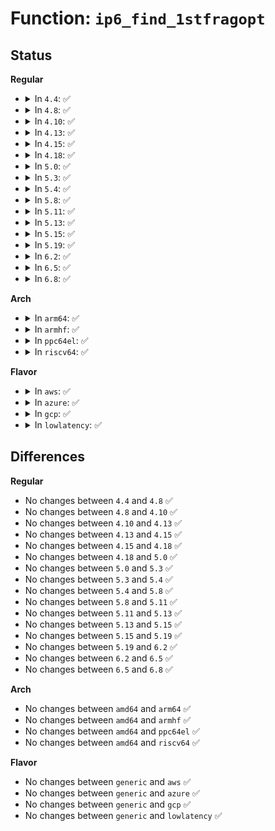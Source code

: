 # Function: <code>ip6_find_1stfragopt</code>

## Status
<b>Regular</b>
<ul>
<li>
<details>
<summary>In <code>4.4</code>: ✅</summary>

```c
int ip6_find_1stfragopt(struct sk_buff *skb, u8 **nexthdr);
```

**Collision:** Unique Global

**Inline:** No

**Transformation:** False

**Instances:**

```
In net/ipv6/output_core.c (ffffffff818004b0)
Location: net/ipv6/output_core.c:79
Inline: False
Direct callers:
  - net/ipv6/ip6_output.c:ip6_fragment
  - net/ipv6/xfrm6_output.c:xfrm6_find_1stfragopt
  - net/ipv6/ip6_offload.c:ipv6_gso_segment
  - net/ipv6/udp_offload.c:udp6_ufo_fragment
```
**Symbols:**

```
ffffffff818004b0-ffffffff8180059a: ip6_find_1stfragopt (STB_GLOBAL)
```
</details>
</li>
<li>
<details>
<summary>In <code>4.8</code>: ✅</summary>

```c
int ip6_find_1stfragopt(struct sk_buff *skb, u8 **nexthdr);
```

**Collision:** Unique Global

**Inline:** No

**Transformation:** False

**Instances:**

```
In net/ipv6/output_core.c (ffffffff81871bc0)
Location: net/ipv6/output_core.c:79
Inline: False
Direct callers:
  - net/ipv6/ip6_output.c:ip6_fragment
  - net/ipv6/udp_offload.c:udp6_ufo_fragment
  - net/ipv6/xfrm6_output.c:xfrm6_find_1stfragopt
  - net/ipv6/ip6_offload.c:ipv6_gso_segment
```
**Symbols:**

```
ffffffff81871bc0-ffffffff81871cad: ip6_find_1stfragopt (STB_GLOBAL)
```
</details>
</li>
<li>
<details>
<summary>In <code>4.10</code>: ✅</summary>

```c
int ip6_find_1stfragopt(struct sk_buff *skb, u8 **nexthdr);
```

**Collision:** Unique Global

**Inline:** No

**Transformation:** False

**Instances:**

```
In net/ipv6/output_core.c (ffffffff818a6120)
Location: net/ipv6/output_core.c:79
Inline: False
Direct callers:
  - net/ipv6/ip6_output.c:ip6_fragment
  - net/ipv6/udp_offload.c:udp6_ufo_fragment
  - net/ipv6/xfrm6_output.c:xfrm6_find_1stfragopt
  - net/ipv6/ip6_offload.c:ipv6_gso_segment
```
**Symbols:**

```
ffffffff818a6120-ffffffff818a620d: ip6_find_1stfragopt (STB_GLOBAL)
```
</details>
</li>
<li>
<details>
<summary>In <code>4.13</code>: ✅</summary>

```c
int ip6_find_1stfragopt(struct sk_buff *skb, u8 **nexthdr);
```

**Collision:** Unique Global

**Inline:** No

**Transformation:** False

**Instances:**

```
In net/ipv6/output_core.c (ffffffff818ccb80)
Location: net/ipv6/output_core.c:79
Inline: False
Direct callers:
  - net/ipv6/ip6_output.c:ip6_fragment
  - net/ipv6/udp_offload.c:udp6_ufo_fragment
  - net/ipv6/xfrm6_output.c:xfrm6_find_1stfragopt
  - net/ipv6/ip6_offload.c:ipv6_gso_segment
```
**Symbols:**

```
ffffffff818ccb80-ffffffff818ccc5c: ip6_find_1stfragopt (STB_GLOBAL)
```
</details>
</li>
<li>
<details>
<summary>In <code>4.15</code>: ✅</summary>

```c
int ip6_find_1stfragopt(struct sk_buff *skb, u8 **nexthdr);
```

**Collision:** Unique Global

**Inline:** No

**Transformation:** False

**Instances:**

```
In net/ipv6/output_core.c (ffffffff81951960)
Location: net/ipv6/output_core.c:79
Inline: False
Direct callers:
  - net/ipv6/ip6_output.c:ip6_fragment
  - net/ipv6/xfrm6_output.c:xfrm6_find_1stfragopt
  - net/ipv6/ip6_offload.c:ipv6_gso_segment
```
**Symbols:**

```
ffffffff81951960-ffffffff81951a3c: ip6_find_1stfragopt (STB_GLOBAL)
```
</details>
</li>
<li>
<details>
<summary>In <code>4.18</code>: ✅</summary>

```c
int ip6_find_1stfragopt(struct sk_buff *skb, u8 **nexthdr);
```

**Collision:** Unique Global

**Inline:** No

**Transformation:** False

**Instances:**

```
In net/ipv6/output_core.c (ffffffff819aaee0)
Location: net/ipv6/output_core.c:79
Inline: False
Direct callers:
  - net/ipv6/ip6_output.c:ip6_fragment
  - net/ipv6/xfrm6_output.c:xfrm6_find_1stfragopt
  - net/ipv6/ip6_offload.c:ipv6_gso_segment
```
**Symbols:**

```
ffffffff819aaee0-ffffffff819aafc3: ip6_find_1stfragopt (STB_GLOBAL)
```
</details>
</li>
<li>
<details>
<summary>In <code>5.0</code>: ✅</summary>

```c
int ip6_find_1stfragopt(struct sk_buff *skb, u8 **nexthdr);
```

**Collision:** Unique Global

**Inline:** No

**Transformation:** False

**Instances:**

```
In net/ipv6/output_core.c (ffffffff819e1a00)
Location: net/ipv6/output_core.c:79
Inline: False
Direct callers:
  - net/ipv6/ip6_output.c:ip6_fragment
  - net/ipv6/xfrm6_output.c:xfrm6_find_1stfragopt
  - net/ipv6/ip6_offload.c:ipv6_gso_segment
```
**Symbols:**

```
ffffffff819e1a00-ffffffff819e1ae3: ip6_find_1stfragopt (STB_GLOBAL)
```
</details>
</li>
<li>
<details>
<summary>In <code>5.3</code>: ✅</summary>

```c
int ip6_find_1stfragopt(struct sk_buff *skb, u8 **nexthdr);
```

**Collision:** Unique Global

**Inline:** No

**Transformation:** False

**Instances:**

```
In net/ipv6/output_core.c (ffffffff81a507d0)
Location: net/ipv6/output_core.c:82
Inline: False
Direct callers:
  - net/ipv6/ip6_output.c:ip6_fragment
  - net/ipv6/xfrm6_output.c:xfrm6_find_1stfragopt
  - net/ipv6/netfilter.c:br_ip6_fragment
  - net/ipv6/ip6_offload.c:ipv6_gso_segment
```
**Symbols:**

```
ffffffff81a507d0-ffffffff81a508ab: ip6_find_1stfragopt (STB_GLOBAL)
```
</details>
</li>
<li>
<details>
<summary>In <code>5.4</code>: ✅</summary>

```c
int ip6_find_1stfragopt(struct sk_buff *skb, u8 **nexthdr);
```

**Collision:** Unique Global

**Inline:** No

**Transformation:** False

**Instances:**

```
In net/ipv6/output_core.c (ffffffff81a873f0)
Location: net/ipv6/output_core.c:82
Inline: False
Direct callers:
  - net/ipv6/ip6_output.c:ip6_fragment
  - net/ipv6/xfrm6_output.c:xfrm6_find_1stfragopt
  - net/ipv6/netfilter.c:br_ip6_fragment
  - net/ipv6/ip6_offload.c:ipv6_gso_segment
```
**Symbols:**

```
ffffffff81a873f0-ffffffff81a874cb: ip6_find_1stfragopt (STB_GLOBAL)
```
</details>
</li>
<li>
<details>
<summary>In <code>5.8</code>: ✅</summary>

```c
int ip6_find_1stfragopt(struct sk_buff *skb, u8 **nexthdr);
```

**Collision:** Unique Global

**Inline:** No

**Transformation:** False

**Instances:**

```
In net/ipv6/output_core.c (ffffffff81b82850)
Location: net/ipv6/output_core.c:82
Inline: False
Direct callers:
  - net/ipv6/ip6_output.c:ip6_fragment
  - net/ipv6/udp_offload.c:udp6_ufo_fragment
  - net/ipv6/xfrm6_output.c:xfrm6_find_1stfragopt
  - net/ipv6/netfilter.c:br_ip6_fragment
  - net/ipv6/ip6_offload.c:ipv6_gso_segment
```
**Symbols:**

```
ffffffff81b82850-ffffffff81b82927: ip6_find_1stfragopt (STB_GLOBAL)
```
</details>
</li>
<li>
<details>
<summary>In <code>5.11</code>: ✅</summary>

```c
int ip6_find_1stfragopt(struct sk_buff *skb, u8 **nexthdr);
```

**Collision:** Unique Global

**Inline:** No

**Transformation:** False

**Instances:**

```
In net/ipv6/output_core.c (ffffffff81b91eb0)
Location: net/ipv6/output_core.c:82
Inline: False
Direct callers:
  - net/ipv6/ip6_output.c:ip6_fragment
  - net/ipv6/udp_offload.c:udp6_ufo_fragment
  - net/ipv6/xfrm6_output.c:xfrm6_find_1stfragopt
  - net/ipv6/netfilter.c:br_ip6_fragment
  - net/ipv6/ip6_offload.c:ipv6_gso_segment
```
**Symbols:**

```
ffffffff81b91eb0-ffffffff81b91f87: ip6_find_1stfragopt (STB_GLOBAL)
```
</details>
</li>
<li>
<details>
<summary>In <code>5.13</code>: ✅</summary>

```c
int ip6_find_1stfragopt(struct sk_buff *skb, u8 **nexthdr);
```

**Collision:** Unique Global

**Inline:** No

**Transformation:** False

**Instances:**

```
In net/ipv6/output_core.c (ffffffff81b81100)
Location: net/ipv6/output_core.c:64
Inline: False
Direct callers:
  - net/ipv6/ip6_output.c:ip6_fragment
  - net/ipv6/udp_offload.c:udp6_ufo_fragment
  - net/ipv6/xfrm6_output.c:xfrm6_find_1stfragopt
  - net/ipv6/netfilter.c:br_ip6_fragment
  - net/ipv6/ip6_offload.c:ipv6_gso_segment
```
**Symbols:**

```
ffffffff81b81100-ffffffff81b811db: ip6_find_1stfragopt (STB_GLOBAL)
```
</details>
</li>
<li>
<details>
<summary>In <code>5.15</code>: ✅</summary>

```c
int ip6_find_1stfragopt(struct sk_buff *skb, u8 **nexthdr);
```

**Collision:** Unique Global

**Inline:** No

**Transformation:** False

**Instances:**

```
In net/ipv6/output_core.c (ffffffff81c4d120)
Location: net/ipv6/output_core.c:64
Inline: False
Direct callers:
  - net/ipv6/ip6_output.c:ip6_fragment
  - net/ipv6/udp_offload.c:udp6_ufo_fragment
  - net/ipv6/netfilter.c:br_ip6_fragment
  - net/ipv6/ip6_offload.c:ipv6_gso_segment
```
**Symbols:**

```
ffffffff81c4d120-ffffffff81c4d1fb: ip6_find_1stfragopt (STB_GLOBAL)
```
</details>
</li>
<li>
<details>
<summary>In <code>5.19</code>: ✅</summary>

```c
int ip6_find_1stfragopt(struct sk_buff *skb, u8 **nexthdr);
```

**Collision:** Unique Global

**Inline:** No

**Transformation:** False

**Instances:**

```
In net/ipv6/output_core.c (ffffffff81ded5f0)
Location: net/ipv6/output_core.c:64
Inline: False
Direct callers:
  - net/ipv6/ip6_output.c:ip6_fragment
  - net/ipv6/udp_offload.c:udp6_ufo_fragment
  - net/ipv6/netfilter.c:br_ip6_fragment
  - net/ipv6/ip6_offload.c:ipv6_gso_segment
```
**Symbols:**

```
ffffffff81ded5f0-ffffffff81ded6f6: ip6_find_1stfragopt (STB_GLOBAL)
```
</details>
</li>
<li>
<details>
<summary>In <code>6.2</code>: ✅</summary>

```c
int ip6_find_1stfragopt(struct sk_buff *skb, u8 **nexthdr);
```

**Collision:** Unique Global

**Inline:** No

**Transformation:** False

**Instances:**

```
In net/ipv6/output_core.c (ffffffff81fc1400)
Location: net/ipv6/output_core.c:58
Inline: False
Direct callers:
  - net/ipv6/ip6_output.c:ip6_fragment
  - net/ipv6/udp_offload.c:udp6_ufo_fragment
  - net/ipv6/netfilter.c:br_ip6_fragment
  - net/ipv6/ip6_offload.c:ipv6_gso_segment
```
**Symbols:**

```
ffffffff81fc1400-ffffffff81fc1506: ip6_find_1stfragopt (STB_GLOBAL)
```
</details>
</li>
<li>
<details>
<summary>In <code>6.5</code>: ✅</summary>

```c
int ip6_find_1stfragopt(struct sk_buff *skb, u8 **nexthdr);
```

**Collision:** Unique Global

**Inline:** No

**Transformation:** False

**Instances:**

```
In net/ipv6/output_core.c (ffffffff82022380)
Location: net/ipv6/output_core.c:58
Inline: False
Direct callers:
  - net/ipv6/ip6_output.c:ip6_fragment
  - net/ipv6/udp_offload.c:udp6_ufo_fragment
  - net/ipv6/netfilter.c:br_ip6_fragment
  - net/ipv6/ip6_offload.c:ipv6_gso_segment
```
**Symbols:**

```
ffffffff82022380-ffffffff82022486: ip6_find_1stfragopt (STB_GLOBAL)
```
</details>
</li>
<li>
<details>
<summary>In <code>6.8</code>: ✅</summary>

```c
int ip6_find_1stfragopt(struct sk_buff *skb, u8 **nexthdr);
```

**Collision:** Unique Global

**Inline:** No

**Transformation:** False

**Instances:**

```
In net/ipv6/output_core.c (ffffffff820f14a0)
Location: net/ipv6/output_core.c:58
Inline: False
Direct callers:
  - net/ipv6/ip6_output.c:ip6_fragment
  - net/ipv6/udp_offload.c:udp6_ufo_fragment
  - net/ipv6/netfilter.c:br_ip6_fragment
  - net/ipv6/ip6_offload.c:ipv6_gso_segment
```
**Symbols:**

```
ffffffff820f14a0-ffffffff820f15a6: ip6_find_1stfragopt (STB_GLOBAL)
```
</details>
</li>
</ul>
<b>Arch</b>
<ul>
<li>
<details>
<summary>In <code>arm64</code>: ✅</summary>

```c
int ip6_find_1stfragopt(struct sk_buff *skb, u8 **nexthdr);
```

**Collision:** Unique Global

**Inline:** No

**Transformation:** False

**Instances:**

```
In net/ipv6/output_core.c (ffff800010d53c88)
Location: net/ipv6/output_core.c:82
Inline: False
Direct callers:
  - net/ipv6/ip6_output.c:ip6_fragment
  - net/ipv6/xfrm6_output.c:xfrm6_find_1stfragopt
  - net/ipv6/netfilter.c:br_ip6_fragment
  - net/ipv6/ip6_offload.c:ipv6_gso_segment
```
**Symbols:**

```
ffff800010d53c88-ffff800010d53da8: ip6_find_1stfragopt (STB_GLOBAL)
```
</details>
</li>
<li>
<details>
<summary>In <code>armhf</code>: ✅</summary>

```c
int ip6_find_1stfragopt(struct sk_buff *skb, u8 **nexthdr);
```

**Collision:** Unique Global

**Inline:** No

**Transformation:** False

**Instances:**

```
In net/ipv6/output_core.c (c0e54484)
Location: net/ipv6/output_core.c:82
Inline: False
Direct callers:
  - net/ipv6/ip6_output.c:ip6_fragment
  - net/ipv6/xfrm6_output.c:xfrm6_find_1stfragopt
  - net/ipv6/netfilter.c:br_ip6_fragment
  - net/ipv6/ip6_offload.c:ipv6_gso_segment
```
**Symbols:**

```
c0e54484-c0e54568: ip6_find_1stfragopt (STB_GLOBAL)
```
</details>
</li>
<li>
<details>
<summary>In <code>ppc64el</code>: ✅</summary>

```c
int ip6_find_1stfragopt(struct sk_buff *skb, u8 **nexthdr);
```

**Collision:** Unique Global

**Inline:** No

**Transformation:** False

**Instances:**

```
In net/ipv6/output_core.c (c000000000e8c540)
Location: net/ipv6/output_core.c:82
Inline: False
Direct callers:
  - net/ipv6/ip6_output.c:ip6_fragment
  - net/ipv6/xfrm6_output.c:xfrm6_find_1stfragopt
  - net/ipv6/netfilter.c:br_ip6_fragment
  - net/ipv6/ip6_offload.c:ipv6_gso_segment
```
**Symbols:**

```
c000000000e8c540-c000000000e8c6ec: ip6_find_1stfragopt (STB_GLOBAL)
```
</details>
</li>
<li>
<details>
<summary>In <code>riscv64</code>: ✅</summary>

```c
int ip6_find_1stfragopt(struct sk_buff *skb, u8 **nexthdr);
```

**Collision:** Unique Global

**Inline:** No

**Transformation:** False

**Instances:**

```
In net/ipv6/output_core.c (ffffffe00088b838)
Location: net/ipv6/output_core.c:82
Inline: False
Direct callers:
  - net/ipv6/ip6_output.c:ip6_fragment
  - net/ipv6/ip6_output.c:ip6_fragment
  - net/ipv6/xfrm6_output.c:xfrm6_find_1stfragopt
  - net/ipv6/netfilter.c:br_ip6_fragment
  - net/ipv6/ip6_offload.c:ipv6_gso_segment
```
**Symbols:**

```
ffffffe00088b838-ffffffe00088b922: ip6_find_1stfragopt (STB_GLOBAL)
```
</details>
</li>
</ul>
<b>Flavor</b>
<ul>
<li>
<details>
<summary>In <code>aws</code>: ✅</summary>

```c
int ip6_find_1stfragopt(struct sk_buff *skb, u8 **nexthdr);
```

**Collision:** Unique Global

**Inline:** No

**Transformation:** False

**Instances:**

```
In net/ipv6/output_core.c (ffffffff81a26a80)
Location: net/ipv6/output_core.c:82
Inline: False
Direct callers:
  - net/ipv6/ip6_output.c:ip6_fragment
  - net/ipv6/xfrm6_output.c:xfrm6_find_1stfragopt
  - net/ipv6/netfilter.c:br_ip6_fragment
  - net/ipv6/ip6_offload.c:ipv6_gso_segment
```
**Symbols:**

```
ffffffff81a26a80-ffffffff81a26b5b: ip6_find_1stfragopt (STB_GLOBAL)
```
</details>
</li>
<li>
<details>
<summary>In <code>azure</code>: ✅</summary>

```c
int ip6_find_1stfragopt(struct sk_buff *skb, u8 **nexthdr);
```

**Collision:** Unique Global

**Inline:** No

**Transformation:** False

**Instances:**

```
In net/ipv6/output_core.c (ffffffff819e3840)
Location: net/ipv6/output_core.c:82
Inline: False
Direct callers:
  - net/ipv6/ip6_output.c:ip6_fragment
  - net/ipv6/xfrm6_output.c:xfrm6_find_1stfragopt
  - net/ipv6/netfilter.c:br_ip6_fragment
  - net/ipv6/ip6_offload.c:ipv6_gso_segment
```
**Symbols:**

```
ffffffff819e3840-ffffffff819e391b: ip6_find_1stfragopt (STB_GLOBAL)
```
</details>
</li>
<li>
<details>
<summary>In <code>gcp</code>: ✅</summary>

```c
int ip6_find_1stfragopt(struct sk_buff *skb, u8 **nexthdr);
```

**Collision:** Unique Global

**Inline:** No

**Transformation:** False

**Instances:**

```
In net/ipv6/output_core.c (ffffffff81a92630)
Location: net/ipv6/output_core.c:82
Inline: False
Direct callers:
  - net/ipv6/ip6_output.c:ip6_fragment
  - net/ipv6/xfrm6_output.c:xfrm6_find_1stfragopt
  - net/ipv6/netfilter.c:br_ip6_fragment
  - net/ipv6/ip6_offload.c:ipv6_gso_segment
```
**Symbols:**

```
ffffffff81a92630-ffffffff81a9270b: ip6_find_1stfragopt (STB_GLOBAL)
```
</details>
</li>
<li>
<details>
<summary>In <code>lowlatency</code>: ✅</summary>

```c
int ip6_find_1stfragopt(struct sk_buff *skb, u8 **nexthdr);
```

**Collision:** Unique Global

**Inline:** No

**Transformation:** False

**Instances:**

```
In net/ipv6/output_core.c (ffffffff81a9e700)
Location: net/ipv6/output_core.c:82
Inline: False
Direct callers:
  - net/ipv6/ip6_output.c:ip6_fragment
  - net/ipv6/xfrm6_output.c:xfrm6_find_1stfragopt
  - net/ipv6/netfilter.c:br_ip6_fragment
  - net/ipv6/ip6_offload.c:ipv6_gso_segment
```
**Symbols:**

```
ffffffff81a9e700-ffffffff81a9e7db: ip6_find_1stfragopt (STB_GLOBAL)
```
</details>
</li>
</ul>

## Differences
<b>Regular</b>
<ul>
<li>
No changes between <code>4.4</code> and <code>4.8</code> ✅
</li>
<li>
No changes between <code>4.8</code> and <code>4.10</code> ✅
</li>
<li>
No changes between <code>4.10</code> and <code>4.13</code> ✅
</li>
<li>
No changes between <code>4.13</code> and <code>4.15</code> ✅
</li>
<li>
No changes between <code>4.15</code> and <code>4.18</code> ✅
</li>
<li>
No changes between <code>4.18</code> and <code>5.0</code> ✅
</li>
<li>
No changes between <code>5.0</code> and <code>5.3</code> ✅
</li>
<li>
No changes between <code>5.3</code> and <code>5.4</code> ✅
</li>
<li>
No changes between <code>5.4</code> and <code>5.8</code> ✅
</li>
<li>
No changes between <code>5.8</code> and <code>5.11</code> ✅
</li>
<li>
No changes between <code>5.11</code> and <code>5.13</code> ✅
</li>
<li>
No changes between <code>5.13</code> and <code>5.15</code> ✅
</li>
<li>
No changes between <code>5.15</code> and <code>5.19</code> ✅
</li>
<li>
No changes between <code>5.19</code> and <code>6.2</code> ✅
</li>
<li>
No changes between <code>6.2</code> and <code>6.5</code> ✅
</li>
<li>
No changes between <code>6.5</code> and <code>6.8</code> ✅
</li>
</ul>
<b>Arch</b>
<ul>
<li>
No changes between <code>amd64</code> and <code>arm64</code> ✅
</li>
<li>
No changes between <code>amd64</code> and <code>armhf</code> ✅
</li>
<li>
No changes between <code>amd64</code> and <code>ppc64el</code> ✅
</li>
<li>
No changes between <code>amd64</code> and <code>riscv64</code> ✅
</li>
</ul>
<b>Flavor</b>
<ul>
<li>
No changes between <code>generic</code> and <code>aws</code> ✅
</li>
<li>
No changes between <code>generic</code> and <code>azure</code> ✅
</li>
<li>
No changes between <code>generic</code> and <code>gcp</code> ✅
</li>
<li>
No changes between <code>generic</code> and <code>lowlatency</code> ✅
</li>
</ul>
